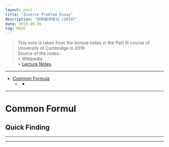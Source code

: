 ```yaml
---
layout: post
title: "Inverse Problem Essay"
description: "剑桥数学笔记 (2019)"
date: 2019-05-30
tag: Math
---
```

[Lecture Notes]:<http://www.statslab.cam.ac.uk/~rb812/teaching/la2017/notes.pdf> "Lecture Notes"

> This note is taken from the lecture notes in the Part III course of University of Cambridge in 2019   
> Source of the notes:  
	> Wikipedia  
	> [Lecture Notes]  



**********

<!-- TOC -->
- [Common Formula](#common-formula)
	- [](#)
		- [](#)
<!-- /TOC -->

************************

# Common Formul  

## Quick Finding  


************************



************************



